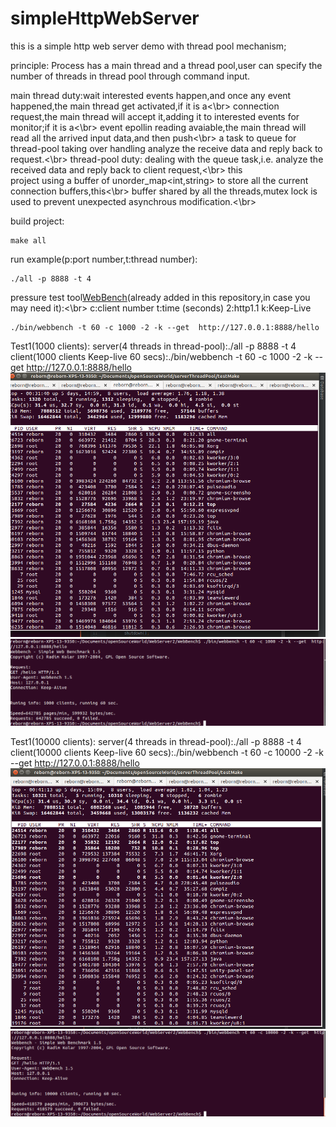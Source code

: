 # simpleHttpWebServer
this is a simple http web server demo with  thread pool mechanism;

principle:
Process has a main thread and a thread pool,user can specify the number of threads in thread pool through command input.


main thread duty:wait interested events happen,and once any event happened,the main thread get activated,if it is a<\br>
                 connection request,the main thread will accept it,adding it to interested events for monitor;if it is a<\br>
                 event epollin reading avaiable,the main thread will read all the arrived input data,and then push<\br> 
                 a task to queue for thread-pool taking over handling analyze the receive data and reply back to request.<\br>
thread-pool duty:
                 dealing with the queue task,i.e. analyze the received data and reply back to client request,<\br> this  
                 project using a buffer of unorder_map<int,string> to store all the current connection buffers,this<\br> 
                 buffer shared by all the threads,mutex lock  is used to prevent unexpected asynchrous modification.<\br>


build project:
```
make all
```

run example(p:port number,t:thread number):
```
./all -p 8888 -t 4
```

pressure test tool[WebBench](https://github.com/linyacool/WebBench)(already added in this repository,in case you may need it):<\br>
c:client number t:time (seconds) 2:http1.1 k:Keep-Live
```
./bin/webbench -t 60 -c 1000 -2 -k --get  http://127.0.0.1:8888/hello
```

Test1(1000 clients):
server(4 threads in thread-pool):./all -p 8888 -t 4
client(1000 clients Keep-live 60 secs):./bin/webbench -t 60 -c 1000 -2 -k --get  http://127.0.0.1:8888/hello
![alt text](https://github.com/anson0/simpleHttpWebServer/blob/master/cpuUseageMemory.png)
![alt text](https://github.com/anson0/simpleHttpWebServer/blob/master/toolResult.png)

Test1(10000 clients):
server(4 threads in thread-pool):./all -p 8888 -t 4
client(10000 clients Keep-live 60 secs):./bin/webbench -t 60 -c 10000 -2 -k --get  http://127.0.0.1:8888/hello
![alt text](https://github.com/anson0/simpleHttpWebServer/blob/master/memoryCpuUsage2.png)
![alt text](https://github.com/anson0/simpleHttpWebServer/blob/master/toolResult2.png)





 


